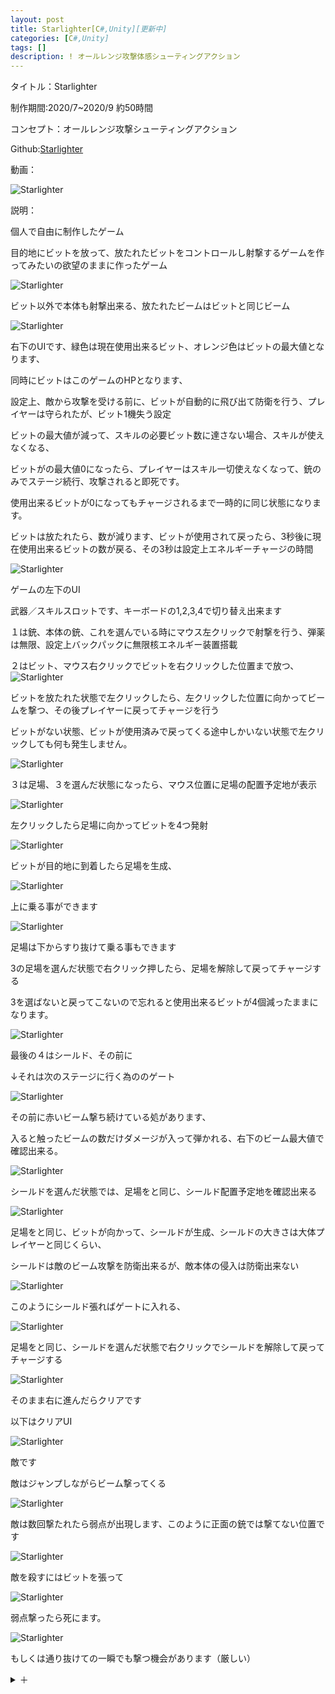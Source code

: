 ```yaml
---
layout: post
title: Starlighter[C#,Unity][更新中]
categories: [C#,Unity]
tags: []
description: ! オールレンジ攻撃体感シューティングアクション
---
```

タイトル：Starlighter

制作期間:2020/7~2020/9 約50時間

コンセプト：オールレンジ攻撃シューティングアクション

Github:[Starlighter](https://github.com/savioleung/Starlighter_Project)

動画：

![Starlighter](https://raw.githubusercontent.com/savioleung/savioleung.github.io/master/images/starlighter/starlighter_1.png)

説明：

個人で自由に制作したゲーム

目的地にビットを放って、放たれたビットをコントロールし射撃するゲームを作ってみたいの欲望のままに作ったゲーム



![Starlighter](https://raw.githubusercontent.com/savioleung/savioleung.github.io/master/images/starlighter/starlighter_2.png)<br>

ビット以外で本体も射撃出来る、放たれたビームはビットと同じビーム

![Starlighter](https://raw.githubusercontent.com/savioleung/savioleung.github.io/master/images/starlighter/starlighter_3.png)<br>

右下のUIです、緑色は現在使用出来るビット、オレンジ色はビットの最大値となります、

同時にビットはこのゲームのHPとなります、

設定上、敵から攻撃を受ける前に、ビットが自動的に飛び出て防衛を行う、プレイヤーは守られたが、ビット1機失う設定

ビットの最大値が減って、スキルの必要ビット数に達さない場合、スキルが使えなくなる、

ビットがの最大値0になったら、プレイヤーはスキル一切使えなくなって、銃のみでステージ続行、攻撃されると即死です。

使用出来るビットが0になってもチャージされるまで一時的に同じ状態になります。

ビットは放たれたら、数が減ります、ビットが使用されて戻ったら、3秒後に現在使用出来るビットの数が戻る、その3秒は設定上エネルギーチャージの時間


![Starlighter](https://raw.githubusercontent.com/savioleung/savioleung.github.io/master/images/starlighter/starlighter_5.png)<br>

ゲームの左下のUI

武器／スキルスロットです、キーボードの1,2,3,4で切り替え出来ます

１は銃、本体の銃、これを選んでいる時にマウス左クリックで射撃を行う、弾薬は無限、設定上バックパックに無限核エネルギー装置搭載


２はビット、マウス右クリックでビットを右クリックした位置まで放つ、
![Starlighter](https://raw.githubusercontent.com/savioleung/savioleung.github.io/master/images/starlighter/starlighter_6.png)<br>

ビットを放たれた状態で左クリックしたら、左クリックした位置に向かってビームを撃つ、その後プレイヤーに戻ってチャージを行う

ビットがない状態、ビットが使用済みで戻ってくる途中しかいない状態で左クリックしても何も発生しません。

![Starlighter](https://raw.githubusercontent.com/savioleung/savioleung.github.io/master/images/starlighter/starlighter_7.png)<br>

３は足場、３を選んだ状態になったら、マウス位置に足場の配置予定地が表示

![Starlighter](https://raw.githubusercontent.com/savioleung/savioleung.github.io/master/images/starlighter/starlighter_8.png)<br>

左クリックしたら足場に向かってビットを4つ発射

![Starlighter](https://raw.githubusercontent.com/savioleung/savioleung.github.io/master/images/starlighter/starlighter_9.png)<br>

ビットが目的地に到着したら足場を生成、

![Starlighter](https://raw.githubusercontent.com/savioleung/savioleung.github.io/master/images/starlighter/starlighter_10.png)<br>

上に乗る事ができます

![Starlighter](https://raw.githubusercontent.com/savioleung/savioleung.github.io/master/images/starlighter/starlighter_11.png)<br>

足場は下からすり抜けて乗る事もできます

3の足場を選んだ状態で右クリック押したら、足場を解除して戻ってチャージする

3を選ばないと戻ってこないので忘れると使用出来るビットが4個減ったままになります。

![Starlighter](https://raw.githubusercontent.com/savioleung/savioleung.github.io/master/images/starlighter/starlighter_12.png)<br>

最後の４はシールド、その前に

↓それは次のステージに行く為ののゲート

![Starlighter](https://raw.githubusercontent.com/savioleung/savioleung.github.io/master/images/starlighter/starlighter_13.png)<br>

その前に赤いビーム撃ち続けている処があります、

入ると触ったビームの数だけダメージが入って弾かれる、右下のビーム最大値で確認出来る。

![Starlighter](https://raw.githubusercontent.com/savioleung/savioleung.github.io/master/images/starlighter/starlighter_14.png)<br>

シールドを選んだ状態では、足場をと同じ、シールド配置予定地を確認出来る


![Starlighter](https://raw.githubusercontent.com/savioleung/savioleung.github.io/master/images/starlighter/starlighter_15.png)<br>

足場をと同じ、ビットが向かって、シールドが生成、シールドの大きさは大体プレイヤーと同じくらい、

シールドは敵のビーム攻撃を防衛出来るが、敵本体の侵入は防衛出来ない

![Starlighter](https://raw.githubusercontent.com/savioleung/savioleung.github.io/master/images/starlighter/starlighter_16.png)
<br>

このようにシールド張ればゲートに入れる、

![Starlighter](https://raw.githubusercontent.com/savioleung/savioleung.github.io/master/images/starlighter/starlighter_17.png)
<br>

足場をと同じ、シールドを選んだ状態で右クリックでシールドを解除して戻ってチャージする

![Starlighter](https://raw.githubusercontent.com/savioleung/savioleung.github.io/master/images/starlighter/starlighter_18.png)<br>

そのまま右に進んだらクリアです

以下はクリアUI

![Starlighter](https://raw.githubusercontent.com/savioleung/savioleung.github.io/master/images/starlighter/starlighter_19.png)<br>

敵です

敵はジャンプしながらビーム撃ってくる

![Starlighter](https://raw.githubusercontent.com/savioleung/savioleung.github.io/master/images/starlighter/starlighter_20.png)<br>

敵は数回撃たれたら弱点が出現します、このように正面の銃では撃てない位置です

![Starlighter](https://raw.githubusercontent.com/savioleung/savioleung.github.io/master/images/starlighter/starlighter_21.png)<br>

敵を殺すにはビットを張って

![Starlighter](https://raw.githubusercontent.com/savioleung/savioleung.github.io/master/images/starlighter/starlighter_22.png)<br>

弱点撃ったら死にます。

![Starlighter](https://raw.githubusercontent.com/savioleung/savioleung.github.io/master/images/starlighter/starlighter_23.png)<br>

もしくは通り抜けての一瞬でも撃つ機会があります（厳しい）

<details>
    <summary>＋</summary>
    {% highlight csharp %}

{% endhighlight %}
</details>

